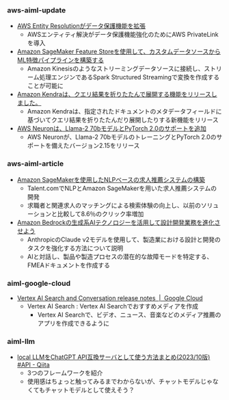 

### aws-aiml-update

- [AWS Entity Resolutionがデータ保護機能を拡張](https://aws.amazon.com/jp/about-aws/whats-new/2023/10/aws-entity-resolution-data-protection-capabilities/)
  - AWSエンティティ解決がデータ保護機能強化のためにAWS PrivateLinkを導入
- [Amazon SageMaker Feature Storeを使用して、カスタムデータソースからML特徴パイプラインを構築する](https://aws.amazon.com/jp/about-aws/whats-new/2023/10/build-ml-feature-pipelines-custom-data-sources-amazon-sagemaker-feature-store/)
  - Amazon Kinesisのようなストリーミングデータソースに接続し、ストリーム処理エンジンであるSpark Structured Streamingで変換を作成することが可能に
- [Amazon Kendraは、クエリ結果を折りたたんで展開する機能をリリースしました。](https://aws.amazon.com/jp/about-aws/whats-new/2023/10/amazon-kendra-collapse-expand-query-results/)
  - Amazon Kendraは、指定されたドキュメントのメタデータフィールドに基づいてクエリ結果を折りたたんだり展開したりする新機能をリリース
- [AWS Neuronは、Llama-2 70bモデルとPyTorch 2.0のサポートを追加](https://aws.amazon.com/jp/about-aws/whats-new/2023/10/aws-neuron-support-llama-pytorch/)
  - AWS Neuronが、Llama-2 70bモデルのトレーニングとPyTorch 2.0のサポートを備えたバージョン2.15をリリース

### aws-aiml-article

- [Amazon SageMakerを使用したNLPベースの求人推薦システムの構築](https://aws.amazon.com/jp/blogs/machine-learning/from-text-to-dream-job-building-an-nlp-based-job-recommender-at-talent-com-with-amazon-sagemaker/)
  - Talent.comでNLPとAmazon SageMakerを用いた求人推薦システムの開発
  - 求職者と関連求人のマッチングによる検索体験の向上し、以前のソリューションと比較して8.6％のクリック率増加
- [Amazon Bedrockの生成系AIテクノロジーを活用して設計開発業務を進化させよう](https://aws.amazon.com/jp/blogs/news/amazon-bedrock%E3%81%AE%E7%94%9F%E6%88%90%E7%B3%BBai%E3%83%86%E3%82%AF%E3%83%8E%E3%83%AD%E3%82%B8%E3%83%BC%E3%82%92%E6%B4%BB%E7%94%A8%E3%81%97%E3%81%A6%E8%A8%AD%E8%A8%88%E9%96%8B%E7%99%BA%E6%A5%AD/)
  - AnthropicのClaude v2モデルを使用して、製造業における設計と開発のタスクを強化する方法について説明
  - AIと対話し、製品や製造プロセスの潜在的な故障モードを特定する、FMEAドキュメントを作成する

### aiml-google-cloud

- [Vertex AI Search and Conversation release notes  |  Google Cloud](https://cloud.google.com/generative-ai-app-builder/docs/release-notes#October_27_2023)
  - Vertex AI Search : Vertex AI Searchでおすすめメディアを作成
    - Vertex AI Searchで、ビデオ、ニュース、音楽などのメディア推薦のアプリを作成できるように

### aiml-llm

- [local LLMをChatGPT API互換サーバとして使う方法まとめ(2023/10版) #API - Qiita](https://qiita.com/takaaki_inada/items/a918ca6984e832bc9741)
  - 3つのフレームワークを紹介
  - 使用感はちょっと触ってみるまでわからないが、チャットモデルじゃなくてもチャットモデルとして使えそう？